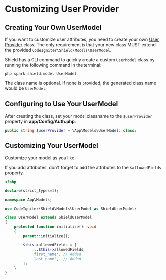 # Customizing User Provider

## Creating Your Own UserModel

If you want to customize user attributes, you need to create your own
[User Provider](../getting_started/concepts.md#user-providers) class.
The only requirement is that your new class MUST extend the provided `CodeIgniter\Shield\Models\UserModel`.

Shield has a CLI command to quickly create a custom `UserModel` class by running the following
command in the terminal:

```console
php spark shield:model UserModel
```

The class name is optional. If none is provided, the generated class name would be `UserModel`.

## Configuring to Use Your UserModel

After creating the class, set your model classname to the `$userProvider` property
in **app/Config/Auth.php**:

```php
public string $userProvider = \App\Models\UserModel::class;
```

## Customizing Your UserModel

Customize your model as you like.

If you add attributes, don't forget to add the attributes to the `$allowedFields`
property.

```php
<?php

declare(strict_types=1);

namespace App\Models;

use CodeIgniter\Shield\Models\UserModel as ShieldUserModel;

class UserModel extends ShieldUserModel
{
    protected function initialize(): void
    {
        parent::initialize();

        $this->allowedFields = [
            ...$this->allowedFields,
            'first_name', // Added
            'last_name',  // Added
        ];
    }
}
```
